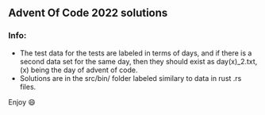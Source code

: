 ## Advent Of Code 2022 solutions

### Info:
- The test data for the tests are labeled in terms of days, and if there is a second data set for the same day, then they should exist as day(x)_2.txt, (x) being the day of advent of code.
- Solutions are in the src/bin/ folder labeled similary to data in rust .rs files.

Enjoy :smile:
